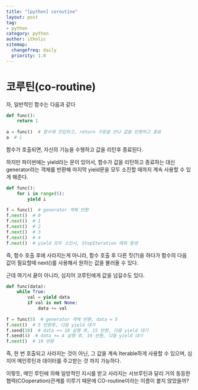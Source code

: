 ```yaml
---
title: "[python] coroutine"
layout: post
tag:
- python
category: python
author: itholic
sitemap:
  changefreq: daily
  priority: 1.0
---
```


# 코루틴(co-routine)

자, 일반적인 함수는 다음과 같다

```python
def func():
    return 1
    
a = func()  # 함수에 진입하고, return 구문을 만나 값을 반환하고 종료
a  # 1
```

함수가 호출되면, 자신의 기능을 수행하고 값을 리턴후 종료된다.

하지만 파이썬에는 yield라는 문이 있어서, 함수가 값을 리턴하고 종료하는 대신 generator라는 객체를 반환해 마지막 yield문을 모두 소진할 때까지 계속 사용할 수 있게 해준다.


```python
def func():
    for i in range(5):
        yield i
        
f = func()  # generator 객체 반환
f.next()  # 0
f.next()  # 1
f.next()  # 2
f.next()  # 3
f.next()  # 4
f.next()  # yield 모두 소진시, StopIteration 예외 발생

```

즉, 함수 호출 후에 사라지는게 아니라, 함수 호출 후 다른 짓(?)을 하다가 함수의 다음 값이 필요할때 next()를 사용해서 원하는 값을 불러올 수 있다.

근데 여기서 끝이 아니라, 심지어 코루틴에게 값을 넘길수도 있다.


```python
def func(data):
    while True:
        val = yield data
        if val is not None:
            data += val
        
f = func(5)  # generator 객체 반환, data = 5
f.next()  # 5 반환후, 다음 yield 대기
f.send(10)  # data += 10 실행 후, 15 반환, 다음 yield 대기
f.send(4)  # data += 4 실행 후, 19 반환, 다음 yield 대기
f.next()  # 19 반환
```

즉, 한 번 호출되고 사라지는 것이 아닌, 그 값을 계속 Iterable하게 사용할 수 있으며, 심지어 메인루틴과 데이터를 주고받는 것 까지 가능하다.

이렇듯, 메인 루틴에 의해 일방적인 지시를 받고 사라지는 서브루틴과 달리 거의 동등한 협력(COoperation)관계를 이루기 때문에 CO-routine이라는 이름이 붙지 않았을까?
